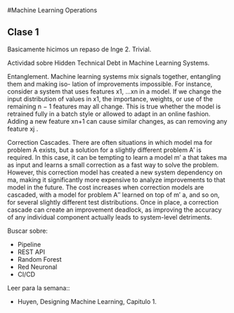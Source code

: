 #Machine Learning Operations
## Clase 1
Basicamente hicimos un repaso de Inge 2. Trivial.

Actividad sobre Hidden Technical Debt in Machine Learning Systems.

Entanglement. Machine learning systems mix signals together, entangling them and making iso-
lation of improvements impossible. For instance, consider a system that uses features x1, ...xn in
a model. If we change the input distribution of values in x1, the importance, weights, or use of
the remaining n − 1 features may all change. This is true whether the model is retrained fully in a
batch style or allowed to adapt in an online fashion. Adding a new feature xn+1 can cause similar
changes, as can removing any feature xj .

Correction Cascades. There are often situations in which model ma for problem A exists, but a
solution for a slightly different problem A′ is required. In this case, it can be tempting to learn a
model m′
a that takes ma as input and learns a small correction as a fast way to solve the problem.
However, this correction model has created a new system dependency on ma, making it significantly
more expensive to analyze improvements to that model in the future. The cost increases when
correction models are cascaded, with a model for problem A′′ learned on top of m′
a, and so on,
for several slightly different test distributions. Once in place, a correction cascade can create an
improvement deadlock, as improving the accuracy of any individual component actually leads to
system-level detriments.

Buscar sobre:

- Pipeline
- REST API
- Random Forest
- Red Neuronal
- CI/CD

Leer para la semana::
- Huyen, Designing Machine Learning, Capitulo 1.